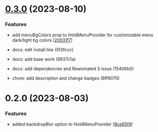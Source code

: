 

# [0.3.0](https://github.com/hadnet/react-native-hold-menu-no-expo/compare/v0.2.3...v0.3.0) (2023-08-10)


### Features

* add menuBgColors prop to HoldMenuProvider for customizable menu dark/light bg colors ([20031f7](https://github.com/hadnet/react-native-hold-menu-no-expo/commit/20031f7183bfe8f97816703c437e292ad3691a0f))

* docs: edit install line (5f3fccc)
* docs: add base work (6937c1a)

* docs: add dependencies and Reanimated 3 issue (15406b0)

* chore: add description and change badges (8ff9070)

# 0.2.0 (2023-08-03)


### Features

* added backdropBlur option to HoldMenuProvider ([9ce65f9](https://github.com/hadnet/react-native-hold-menu-no-expo/commit/9ce65f96bf1e7af239b4d93b9488c510b38c7aeb))
